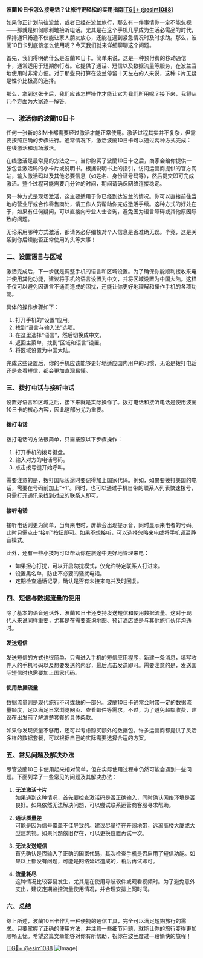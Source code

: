 **波蘭10日卡怎么接电话？让旅行更轻松的实用指南[[TG💪+ @esim1088](https://t.me/s/esim1088)]**

如果你正计划前往波兰，或者已经在波兰旅行，那么有一件事情你一定不能忽视——那就是如何顺利地接听电话。尤其是在这个手机几乎成为生活必需品的时代，保持通讯畅通不仅能让家人朋友放心，还能在遇到紧急情况时及时求助。那么，波蘭10日卡到底该怎么使用呢？今天我们就来详细聊聊这个问题。

首先，我们得明确什么是波蘭10日卡。简单来说，这是一种预付费的移动通信卡，通常适用于短期旅行者。它提供了通话、短信以及数据流量等服务，在波兰当地使用时非常方便。对于那些只打算在波兰停留十天左右的人来说，这种卡片无疑是性价比极高的选择。

那么，拿到这张卡后，我们应该怎样操作才能让它为我们所用呢？接下来，我将从几个方面为大家逐一解答。

### **一、激活你的波蘭10日卡**
任何一张新的SIM卡都需要经过激活才能正常使用。激活过程其实并不复杂，但需要按照正确的步骤进行。通常情况下，激活波蘭10日卡可以通过两种方式完成：在线激活和现场激活。

在线激活是最常见的方法之一。当你购买了波蘭10日卡之后，商家会给你提供一张包含激活码的小卡片或说明书。根据说明书上的指引，访问运营商提供的官方网站，输入激活码以及其他必要信息（如姓名、身份证号码等），然后提交即可完成激活。整个过程可能需要几分钟的时间，期间请确保网络连接稳定。

另一种方式是现场激活，这主要适用于你已经到达波兰的情况。你可以直接前往当地的营业厅或合作零售商处，请工作人员帮助你完成激活手续。这种方式的好处在于，如果有任何疑问，可以直接向专业人士咨询，避免因为语言障碍或其他原因导致的问题。

无论采用哪种方式激活，都请务必仔细核对个人信息是否准确无误。毕竟，这是关系到你后续能否正常使用的头等大事！

### **二、设置语言与区域**
激活完成后，下一步就是调整手机的语言和区域设置。为了确保你能顺利接收来电并使用其他功能，建议将手机的语言设置为中文，并将区域设置为中国大陆。这样不仅可以避免因语言不通而造成的困扰，还能让你更好地理解和操作手机的各项功能。

具体的操作步骤如下：
1. 打开手机的“设置”应用。
2. 找到“语言与输入法”选项。
3. 在这里选择“语言”，然后切换成中文。
4. 返回主菜单，找到“区域和语言”设置。
5. 将区域设置为中国大陆。

完成这些设置后，你的手机应该能够更好地适应国内用户的习惯，无论是拨打电话还是查看短信，都会更加直观易懂。

### **三、拨打电话与接听电话**
设置好语言和区域之后，接下来就是实际操作了。拨打电话和接听电话是使用波蘭10日卡的核心内容，因此这部分尤为重要。

#### **拨打电话**
拨打电话的方法很简单，只需按照以下步骤操作：
1. 打开手机的拨号键盘。
2. 输入对方的电话号码。
3. 点击拨号键开始呼叫。

需要注意的是，拨打国际长途时要记得加上国家代码。例如，如果要拨打美国的电话，需要在号码前加上“+1”。同时，也可以通过手机自带的联系人列表快速拨号，只需打开通讯录找到对应的联系人即可。

#### **接听电话**
接听电话则更为简单，当有来电时，屏幕会出现提示音，同时显示来电者的号码。此时只需点击“接听”按钮即可。如果不想接听，可以选择忽略来电或将手机调至静音模式。

此外，还有一些小技巧可以帮助你在旅途中更好地管理来电：
- 如果担心打扰，可以开启勿扰模式，仅允许特定联系人打进来。
- 设置黑名单，防止不必要的骚扰电话。
- 定期检查通话记录，确认是否有未接来电并及时回复。

### **四、短信与数据流量的使用**
除了基本的语音通话外，波蘭10日卡还支持发送短信和使用数据流量。这对于现代人来说同样重要，尤其是在需要查询地图、预订酒店或是与其他旅行伙伴沟通时。

#### **发送短信**
发送短信的方式也很简单，只需进入手机的短信应用程序，新建一条消息，填写收件人的手机号码以及想要发送的内容，最后点击发送即可。需要注意的是，发送国际短信时也需要加上国家代码。

#### **使用数据流量**
数据流量则是现代旅行不可或缺的一部分。波蘭10日卡通常会附带一定的数据流量额度，足以满足日常浏览网页、查看邮件等需求。不过，为了避免超额收费，建议在出发前了解清楚套餐的具体条款。

如果你发现流量不够用，还可以考虑购买额外的数据包。许多运营商都提供了灵活多样的数据套餐，可以根据自己的实际需要选择合适的方案。

### **五、常见问题及解决办法**
尽管波蘭10日卡使用起来相对简单，但在实际使用过程中仍然可能会遇到一些问题。下面列举了一些常见的问题及其解决办法：

1. **无法激活卡片**  
   如果遇到这种情况，首先要检查激活码是否正确输入，同时确认网络环境是否良好。如果依然无法解决问题，可以尝试联系运营商客服寻求帮助。

2. **通话质量差**  
   可能是因为信号覆盖不佳导致的。建议尽量待在开阔地带，远离高楼大厦或大型建筑物。如果问题依旧存在，可以更换位置再试一次。

3. **无法发送短信**  
   首先确认是否输入了正确的国家代码，其次检查手机是否启用了短信功能。如果以上都没有问题，可能是网络延迟造成的，稍后再试即可。

4. **流量耗尽**  
   这种情况比较容易发生，尤其是在使用导航软件或观看视频时。为了避免意外支出，建议定期监控流量使用情况，并合理安排上网时间。

### **六、总结**
综上所述，波蘭10日卡作为一种便捷的通信工具，完全可以满足短期旅行的需求。只要掌握了正确的使用方法，并注意一些细节问题，就能让你的旅行变得更加顺畅无忧。希望这篇文章能够对你有所帮助，祝你在波兰度过一段愉快的旅程！

[[TG💪+ @esim1088](https://t.me/s/esim1088) ![Image](https://i.postimg.cc/4NQfJmqS/Snipaste-2025-05-13-00-14-12.png)]